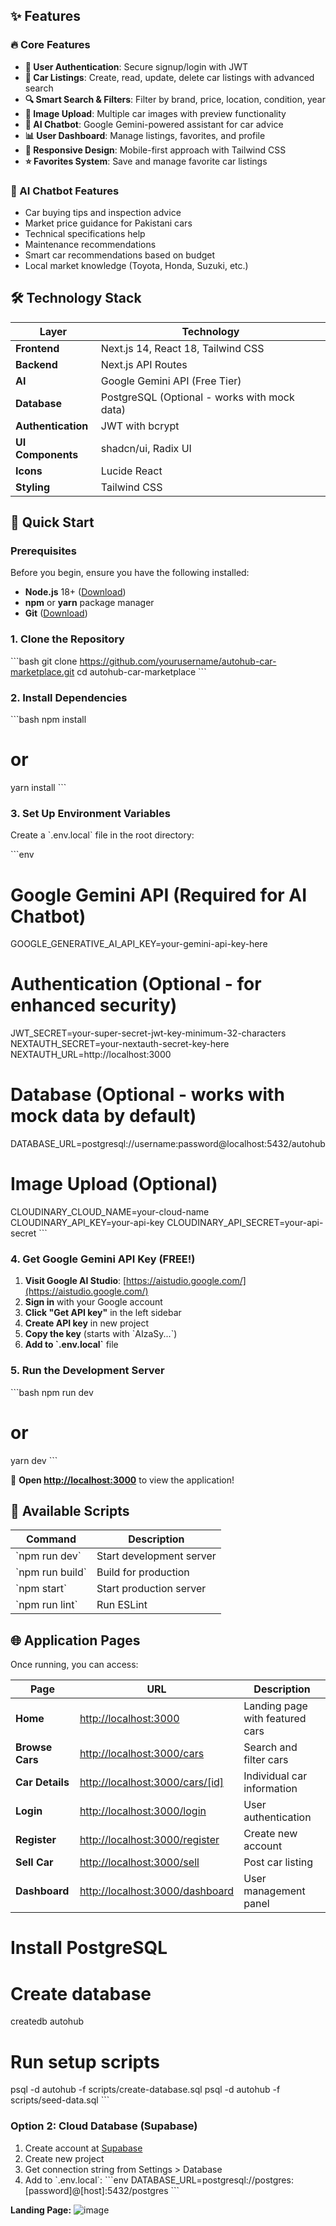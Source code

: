

## ✨ Features

### 🔥 Core Features
- **🔐 User Authentication**: Secure signup/login with JWT
- **🚗 Car Listings**: Create, read, update, delete car listings with advanced search
- **🔍 Smart Search & Filters**: Filter by brand, price, location, condition, year
- **📸 Image Upload**: Multiple car images with preview functionality
- **🤖 AI Chatbot**: Google Gemini-powered assistant for car advice
- **📊 User Dashboard**: Manage listings, favorites, and profile
- **📱 Responsive Design**: Mobile-first approach with Tailwind CSS
- **⭐ Favorites System**: Save and manage favorite car listings

### 🤖 AI Chatbot Features
- Car buying tips and inspection advice
- Market price guidance for Pakistani cars
- Technical specifications help
- Maintenance recommendations
- Smart car recommendations based on budget
- Local market knowledge (Toyota, Honda, Suzuki, etc.)

## 🛠️ Technology Stack

| Layer | Technology |
|-------|------------|
| **Frontend** | Next.js 14, React 18, Tailwind CSS |
| **Backend** | Next.js API Routes |
| **AI** | Google Gemini API (Free Tier) |
| **Database** | PostgreSQL (Optional - works with mock data) |
| **Authentication** | JWT with bcrypt |
| **UI Components** | shadcn/ui, Radix UI |
| **Icons** | Lucide React |
| **Styling** | Tailwind CSS |

## 🚀 Quick Start

### Prerequisites

Before you begin, ensure you have the following installed:
- **Node.js** 18+ ([Download](https://nodejs.org/))
- **npm** or **yarn** package manager
- **Git** ([Download](https://git-scm.com/))

### 1. Clone the Repository

\`\`\`bash
git clone https://github.com/yourusername/autohub-car-marketplace.git
cd autohub-car-marketplace
\`\`\`

### 2. Install Dependencies

\`\`\`bash
npm install
# or
yarn install
\`\`\`

### 3. Set Up Environment Variables

Create a \`.env.local\` file in the root directory:

\`\`\`env
# Google Gemini API (Required for AI Chatbot)
GOOGLE_GENERATIVE_AI_API_KEY=your-gemini-api-key-here

# Authentication (Optional - for enhanced security)
JWT_SECRET=your-super-secret-jwt-key-minimum-32-characters
NEXTAUTH_SECRET=your-nextauth-secret-key-here
NEXTAUTH_URL=http://localhost:3000

# Database (Optional - works with mock data by default)
DATABASE_URL=postgresql://username:password@localhost:5432/autohub

# Image Upload (Optional)
CLOUDINARY_CLOUD_NAME=your-cloud-name
CLOUDINARY_API_KEY=your-api-key
CLOUDINARY_API_SECRET=your-api-secret
\`\`\`

### 4. Get Google Gemini API Key (FREE!)

1. **Visit Google AI Studio**: [https://aistudio.google.com/](https://aistudio.google.com/)
2. **Sign in** with your Google account
3. **Click "Get API key"** in the left sidebar
4. **Create API key** in new project
5. **Copy the key** (starts with \`AIzaSy...\`)
6. **Add to \`.env.local\`** file

### 5. Run the Development Server

\`\`\`bash
npm run dev
# or
yarn dev
\`\`\`

🎉 **Open [http://localhost:3000](http://localhost:3000)** to view the application!


## 🎯 Available Scripts

| Command | Description |
|---------|-------------|
| \`npm run dev\` | Start development server |
| \`npm run build\` | Build for production |
| \`npm start\` | Start production server |
| \`npm run lint\` | Run ESLint |

## 🌐 Application Pages

Once running, you can access:

| Page | URL | Description |
|------|-----|-------------|
| **Home** | [http://localhost:3000](http://localhost:3000) | Landing page with featured cars |
| **Browse Cars** | [http://localhost:3000/cars](http://localhost:3000/cars) | Search and filter cars |
| **Car Details** | [http://localhost:3000/cars/[id]](http://localhost:3000/cars/1) | Individual car information |
| **Login** | [http://localhost:3000/login](http://localhost:3000/login) | User authentication |
| **Register** | [http://localhost:3000/register](http://localhost:3000/register) | Create new account |
| **Sell Car** | [http://localhost:3000/sell](http://localhost:3000/sell) | Post car listing |
| **Dashboard** | [http://localhost:3000/dashboard](http://localhost:3000/dashboard) | User management panel |


# Install PostgreSQL
# Create database
createdb autohub

# Run setup scripts
psql -d autohub -f scripts/create-database.sql
psql -d autohub -f scripts/seed-data.sql
\`\`\`

### Option 2: Cloud Database (Supabase)

1. Create account at [Supabase](https://supabase.com/)
2. Create new project
3. Get connection string from Settings > Database
4. Add to \`.env.local\`:
   \`\`\`env
   DATABASE_URL=postgresql://postgres:[password]@[host]:5432/postgres
   \`\`\`









**Landing Page:**
![image](https://github.com/user-attachments/assets/53bf3538-981f-414a-96b1-1bdd17c91700)



